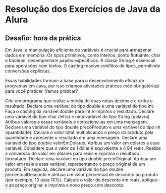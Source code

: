 # Resolução dos Exercícios de Java da Alura


## Desafio: hora da prática

Em Java, a manipulação eficiente de variáveis é crucial para armazenar dados em memória. Os tipos primitivos, como inteiros, ponto flutuante, char e boolean, desempenham papéis específicos. A classe String é essencial para operações com textos. O casting resolve conflitos de tipos, permitindo conversões explícitas.

Essas habilidades formam a base para o desenvolvimento eficaz de programas em Java, por isso criamos atividades práticas (não obrigatórias) para você praticar. Vamos praticar?

Crie um programa que realize a média de duas notas decimais e exiba o resultado.
Declare uma variável do tipo double e uma variável do tipo int. Faça o casting da variável double para int e imprima o resultado.
Declare uma variável do tipo char (letra) e uma variável do tipo String (palavra). Atribua valores a essas variáveis e concatene-as em uma mensagem.
Declare uma variável do tipo double precoProduto e uma variável do tipo int (quantidade). Calcule o valor total multiplicando o preço do produto pela quantidade e apresente o resultado em uma mensagem.
Declare uma variável do tipo double valorEmDolares. Atribua um valor em dólares a essa variável. Considere que o valor de 1 dólar é equivalente a 4.94 reais. Realize a conversão do valor em dólares para reais e imprima o resultado formatado.
Declare uma variável do tipo double precoOriginal. Atribua um valor em reais a essa variável, representando o preço original de um produto. Em seguida, declare uma variável do tipo double percentualDesconto e atribua um valor percentual de desconto ao produto (por exemplo, 10 para 10%). Calcule o valor do desconto em reais, aplique-o ao preço original e imprima o novo preço com desconto.
